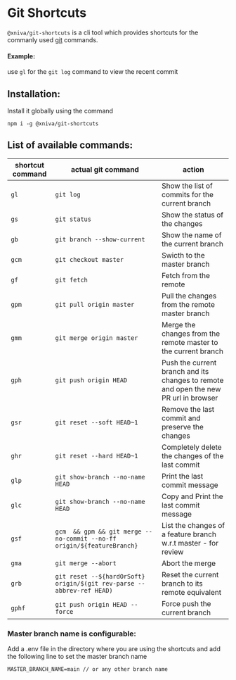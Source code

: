 # Git Shortcuts

`@xniva/git-shortcuts` is a cli tool which provides shortcuts for the commanly used [git](https://git-scm.com/) commands.

#### Example:

use `gl` for the `git log` command to view the recent commit

## Installation:

Install it globally using the command

```
npm i -g @xniva/git-shortcuts
```

## List of available commands:

| shortcut command | actual git command                                                     | action                                                                               |
| ---------------- | ---------------------------------------------------------------------- | ------------------------------------------------------------------------------------ |
| `gl`             | `git log`                                                              | Show the list of commits for the current branch                                      |
| `gs`             | `git status`                                                           | Show the status of the changes                                                       |
| `gb`             | `git branch --show-current`                                            | Show the name of the current branch                                                  |
| `gcm`            | `git checkout master`                                                  | Swicth to the master branch                                                          |
| `gf`             | `git fetch`                                                            | Fetch from the remote                                                                |
| `gpm`            | `git pull origin master`                                               | Pull the changes from the remote master branch                                       |
| `gmm`            | `git merge origin master`                                              | Merge the changes from the remote master to the current branch                       |
| `gph`            | `git push origin HEAD`                                                 | Push the current branch and its changes to remote and open the new PR url in browser |
| `gsr`            | `git reset --soft HEAD~1`                                              | Remove the last commit and preserve the changes                                      |
| `ghr`            | `git reset --hard HEAD~1`                                              | Completely delete the changes of the last commit                                     |
| `glp`            | `git show-branch --no-name HEAD`                                       | Print the last commit message                                                        |
| `glc`            | `git show-branch --no-name HEAD`                                       | Copy and Print the last commit message                                               |
| `gsf`            | `gcm  && gpm && git merge --no-commit --no-ff origin/${featureBranch}` | List the changes of a feature branch w.r.t master - for review                       |
| `gma`            | `git merge --abort`                                                    | Abort the merge                                                                      |
| `grb`            | `git reset --${hardOrSoft} origin/$(git rev-parse --abbrev-ref HEAD)`  | Reset the current branch to its remote equivalent                                    |
| `gphf`           | `git push origin HEAD --force`                                         | Force push the current branch                                                        |

### Master branch name is configurable:

Add a .env file in the directory where you are using the shortcuts and add the following line to set the master branch name

```
MASTER_BRANCH_NAME=main // or any other branch name
```
